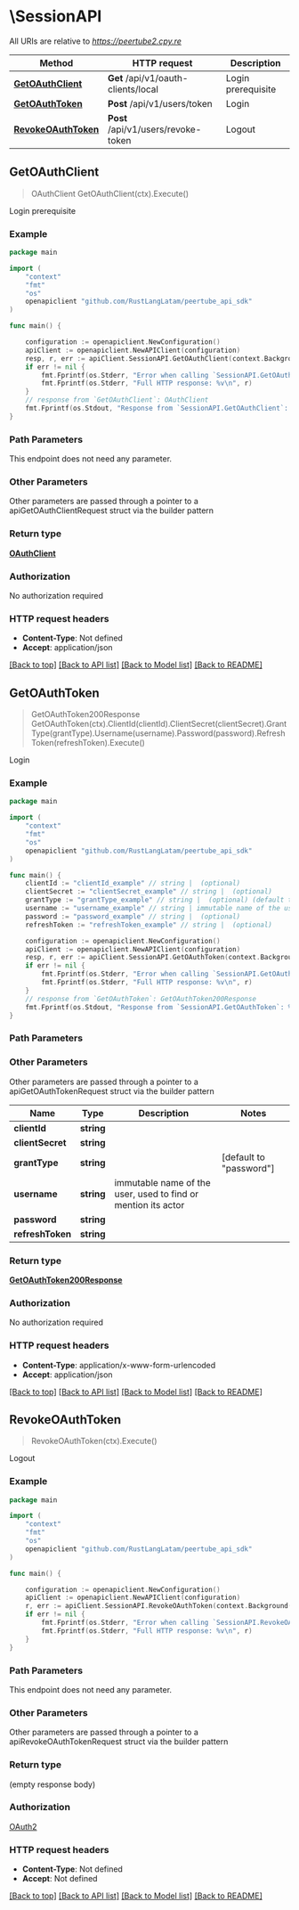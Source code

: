 # \SessionAPI

All URIs are relative to *https://peertube2.cpy.re*

Method | HTTP request | Description
------------- | ------------- | -------------
[**GetOAuthClient**](SessionAPI.md#GetOAuthClient) | **Get** /api/v1/oauth-clients/local | Login prerequisite
[**GetOAuthToken**](SessionAPI.md#GetOAuthToken) | **Post** /api/v1/users/token | Login
[**RevokeOAuthToken**](SessionAPI.md#RevokeOAuthToken) | **Post** /api/v1/users/revoke-token | Logout



## GetOAuthClient

> OAuthClient GetOAuthClient(ctx).Execute()

Login prerequisite



### Example

```go
package main

import (
	"context"
	"fmt"
	"os"
	openapiclient "github.com/RustLangLatam/peertube_api_sdk"
)

func main() {

	configuration := openapiclient.NewConfiguration()
	apiClient := openapiclient.NewAPIClient(configuration)
	resp, r, err := apiClient.SessionAPI.GetOAuthClient(context.Background()).Execute()
	if err != nil {
		fmt.Fprintf(os.Stderr, "Error when calling `SessionAPI.GetOAuthClient``: %v\n", err)
		fmt.Fprintf(os.Stderr, "Full HTTP response: %v\n", r)
	}
	// response from `GetOAuthClient`: OAuthClient
	fmt.Fprintf(os.Stdout, "Response from `SessionAPI.GetOAuthClient`: %v\n", resp)
}
```

### Path Parameters

This endpoint does not need any parameter.

### Other Parameters

Other parameters are passed through a pointer to a apiGetOAuthClientRequest struct via the builder pattern


### Return type

[**OAuthClient**](OAuthClient.md)

### Authorization

No authorization required

### HTTP request headers

- **Content-Type**: Not defined
- **Accept**: application/json

[[Back to top]](#) [[Back to API list]](../README.md#documentation-for-api-endpoints)
[[Back to Model list]](../README.md#documentation-for-models)
[[Back to README]](../README.md)


## GetOAuthToken

> GetOAuthToken200Response GetOAuthToken(ctx).ClientId(clientId).ClientSecret(clientSecret).GrantType(grantType).Username(username).Password(password).RefreshToken(refreshToken).Execute()

Login



### Example

```go
package main

import (
	"context"
	"fmt"
	"os"
	openapiclient "github.com/RustLangLatam/peertube_api_sdk"
)

func main() {
	clientId := "clientId_example" // string |  (optional)
	clientSecret := "clientSecret_example" // string |  (optional)
	grantType := "grantType_example" // string |  (optional) (default to "password")
	username := "username_example" // string | immutable name of the user, used to find or mention its actor (optional)
	password := "password_example" // string |  (optional)
	refreshToken := "refreshToken_example" // string |  (optional)

	configuration := openapiclient.NewConfiguration()
	apiClient := openapiclient.NewAPIClient(configuration)
	resp, r, err := apiClient.SessionAPI.GetOAuthToken(context.Background()).ClientId(clientId).ClientSecret(clientSecret).GrantType(grantType).Username(username).Password(password).RefreshToken(refreshToken).Execute()
	if err != nil {
		fmt.Fprintf(os.Stderr, "Error when calling `SessionAPI.GetOAuthToken``: %v\n", err)
		fmt.Fprintf(os.Stderr, "Full HTTP response: %v\n", r)
	}
	// response from `GetOAuthToken`: GetOAuthToken200Response
	fmt.Fprintf(os.Stdout, "Response from `SessionAPI.GetOAuthToken`: %v\n", resp)
}
```

### Path Parameters



### Other Parameters

Other parameters are passed through a pointer to a apiGetOAuthTokenRequest struct via the builder pattern


Name | Type | Description  | Notes
------------- | ------------- | ------------- | -------------
 **clientId** | **string** |  | 
 **clientSecret** | **string** |  | 
 **grantType** | **string** |  | [default to &quot;password&quot;]
 **username** | **string** | immutable name of the user, used to find or mention its actor | 
 **password** | **string** |  | 
 **refreshToken** | **string** |  | 

### Return type

[**GetOAuthToken200Response**](GetOAuthToken200Response.md)

### Authorization

No authorization required

### HTTP request headers

- **Content-Type**: application/x-www-form-urlencoded
- **Accept**: application/json

[[Back to top]](#) [[Back to API list]](../README.md#documentation-for-api-endpoints)
[[Back to Model list]](../README.md#documentation-for-models)
[[Back to README]](../README.md)


## RevokeOAuthToken

> RevokeOAuthToken(ctx).Execute()

Logout



### Example

```go
package main

import (
	"context"
	"fmt"
	"os"
	openapiclient "github.com/RustLangLatam/peertube_api_sdk"
)

func main() {

	configuration := openapiclient.NewConfiguration()
	apiClient := openapiclient.NewAPIClient(configuration)
	r, err := apiClient.SessionAPI.RevokeOAuthToken(context.Background()).Execute()
	if err != nil {
		fmt.Fprintf(os.Stderr, "Error when calling `SessionAPI.RevokeOAuthToken``: %v\n", err)
		fmt.Fprintf(os.Stderr, "Full HTTP response: %v\n", r)
	}
}
```

### Path Parameters

This endpoint does not need any parameter.

### Other Parameters

Other parameters are passed through a pointer to a apiRevokeOAuthTokenRequest struct via the builder pattern


### Return type

 (empty response body)

### Authorization

[OAuth2](../README.md#OAuth2)

### HTTP request headers

- **Content-Type**: Not defined
- **Accept**: Not defined

[[Back to top]](#) [[Back to API list]](../README.md#documentation-for-api-endpoints)
[[Back to Model list]](../README.md#documentation-for-models)
[[Back to README]](../README.md)

